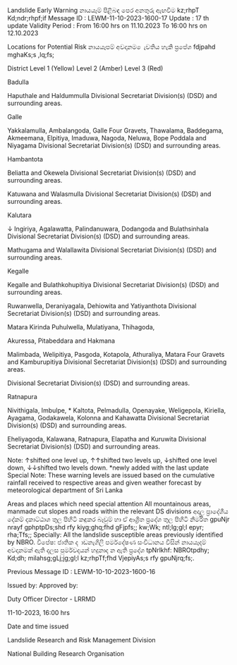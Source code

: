 Landslide Early Warning නායයෑම් පිළිබඳ පෙර අනතුරු ඇඟවීම kz;rhpT Kd;ndr;rhpf;if Message ID : LEWM-11-10-2023-1600-17 Update : 17 th update Validity Period : From 16:00 hrs on 11.10.2023 To 16:00 hrs on 12.10.2023

Locations for Potential Risk නායයෑපම් අවදානම ෙැවතිය හැකි ප්‍රපේශ fdjpahd mghaKs;s ,lq;fs;

District Level 1 (Yellow) Level 2 (Amber) Level 3 (Red)

Badulla

Haputhale and Haldummulla Divisional Secretariat Division(s) (DSD) and surrounding areas.

Galle

Yakkalamulla, Ambalangoda, Galle Four Gravets, Thawalama, Baddegama, Akmeemana, Elpitiya, Imaduwa, Nagoda, Neluwa, Bope Poddala and Niyagama Divisional Secretariat Division(s) (DSD) and surrounding areas.

Hambantota

Beliatta and Okewela Divisional Secretariat Division(s) (DSD) and surrounding areas.

Katuwana and Walasmulla Divisional Secretariat Division(s) (DSD) and surrounding areas.

Kalutara

↓ Ingiriya, Agalawatta, Palindanuwara, Dodangoda and Bulathsinhala Divisional Secretariat Division(s) (DSD) and surrounding areas.

Mathugama and Walallawita Divisional Secretariat Division(s) (DSD) and surrounding areas.

Kegalle

Kegalle and Bulathkohupitiya Divisional Secretariat Division(s) (DSD) and surrounding areas.

Ruwanwella, Deraniyagala, Dehiowita and Yatiyanthota Divisional Secretariat Division(s) (DSD) and surrounding areas.

Matara Kirinda Puhulwella, Mulatiyana, Thihagoda,

Akuressa, Pitabeddara and Hakmana

Malimbada, Welipitiya, Pasgoda, Kotapola, Athuraliya, Matara Four Gravets and Kamburupitiya Divisional Secretariat Division(s) (DSD) and surrounding areas.

Divisional Secretariat Division(s) (DSD) and surrounding areas.

Ratnapura

Nivithigala, Imbulpe, * Kaltota, Pelmadulla, Openayake, Weligepola, Kiriella, Ayagama, Godakawela, Kolonna and Kahawatta Divisional Secretariat Division(s) (DSD) and surrounding areas.

Eheliyagoda, Kalawana, Ratnapura, Elapatha and Kuruwita Divisional Secretariat Division(s) (DSD) and surrounding areas.

Note: ↑shifted one level up, ↑↑shifted two levels up, ↓shifted one level down, ↓↓shifted two levels down. *newly added with the last update Special Note: These warning levels are issued based on the cumulative rainfall received to respective areas and given weather forecast by meteorological department of Sri Lanka

Areas and places which need special attention All mountainous areas, manmade cut slopes and roads within the relevant DS divisions අදාල ප්‍රාදේශීය දේකම් දකාට්ඨාශ තුල පිහිටි කඳුකර බෑවුම් හා ඒ ආශ්‍රිත ප්‍රදේශ තුල පිහිටි නිර්මිත gpuNjr nrayf gphptpDs;shd rfy kiyg;ghq;fhd gFjpfs;; kw;Wk; ntl;lg;gl;l epyr; rha;Tfs;; Specially: All the landslide susceptible areas previously identified by NBRO. විපේෂ: ජාතික ද ාඩනැගිලි පර්මදේෂණ සංවිධානය විසින් නායයෑදම් අවදානමක් ඇති දලස පුර්මවදයන් හදුනාද න ඇති ප්‍රදේශ tpNrlkhf: NBROtpdhy; Kd;dh; milahsg;gLj;jg;gl;l kz;rhpTf;fhd VjepiyAs;s rfy gpuNjrq;fs;.

Previous Message ID : LEWM-10-10-2023-1600-16

Issued by: Approved by:

Duty Officer Director - LRRMD

11-10-2023, 16:00 hrs

Date and time issued

Landslide Research and Risk Management Division

National Building Research Organisation